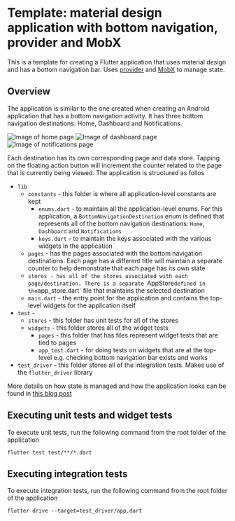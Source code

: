# Template: material design application with bottom navigation, provider and MobX

This is a template for creating a Flutter application that uses material design and has a bottom navigation bar. Uses [provider](https://github.com/rrousselGit/provider) and [MobX](https://github.com/mobxjs/mobx.dart) to manage state.

## Overview

The application is similar to the one created when creating an Android application that has a bottom navigation activity. It has three bottom navigation destinations: Home, Dashboard and Notifications.

![Image of home page](https://crossingthestreams.io/content/images/2019/06/home-1.png) ![Image of dashboard page](https://crossingthestreams.io/content/images/2019/06/dashboard-1.png) ![Image of notifications page](https://crossingthestreams.io/content/images/2019/06/notifications-1.png)

Each destination has its own corresponding page and data store. Tapping on the floating action button will increment the counter related to the page that is currently being viewed. The application is structured as follos

- `lib`
  - `constants` - this folder is where all application-level constants are kept
    - `enums.dart` - to maintain all the application-level enums. For this application, a `BottomNavigationDestination` enum is defined that represents all of the bottom navigation destinations: `Home`, `Dashboard` and `Notifications`
    - `keys.dart` - to maintain the keys associated with the various widgets in the application
  - `pages` - has the pages associated with the bottom navigation destinations. Each page has a different title will maintain a separate counter to help demonstrate that each page has its own state
  - `stores - has all of the stores associated with each page/destination. There is a separate `AppStore` defined in the `app_store.dart` file that maintains the selected destination
  - `main.dart` - the entry point for the application and contains the top-level widgets for the application itself
- `test` - 
  - `stores` - this folder has unit tests for all of the stores
  - `widgets` - this folder stores all of the widget tests
    - `pages` - this folder that has files represent widget tests that are tied to pages
    - `app_test.dart` - for doing tests on widgets that are at the top-level e.g. checking bottom navigation bar exists and works
- `test_driver` - this folder stores all of the integration tests. Makes use of the `flutter_driver` library

More details on how state is managed and how the application looks can be found in [this blog post](https://crossingthestreams.io/flutter-application-templates/)

## Executing unit tests and widget tests

To execute unit tests, run the following command from the root folder of the application

```
flutter test test/**/*.dart
```

## Executing integration tests

To execute integration tests, run the following command from the root folder of the application

```
flutter drive --target=test_driver/app.dart
```
